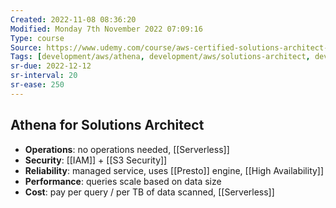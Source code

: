 ```yaml
---
Created: 2022-11-08 08:36:20
Modified: Monday 7th November 2022 07:09:16
Type: course
Source: https://www.udemy.com/course/aws-certified-solutions-architect-associate-saa-c01/?xref=E0Aed11STH4LPUQvCz0GJFABTmM=
Tags: [development/aws/athena, development/aws/solutions-architect, development/database, review]
sr-due: 2022-12-12
sr-interval: 20
sr-ease: 250
---
```


## Athena for Solutions Architect

- **Operations**: no operations needed, [[Serverless]]
- **Security**: [[IAM]] + [[S3 Security]]
- **Reliability**: managed service, uses [[Presto]] engine, [[High Availability]]
- **Performance**: queries scale based on data size
- **Cost**: pay per query / per TB of data scanned, [[Serverless]]
